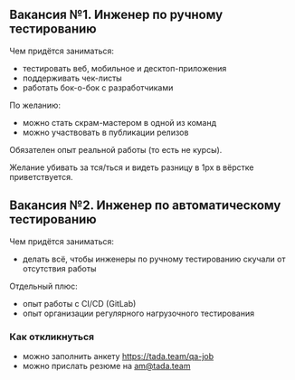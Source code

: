 ## Вакансия №1. Инженер по ручному тестированию

Чем придётся заниматься:
 - тестировать веб, мобильное и десктоп-приложения
 - поддерживать чек-листы
 - работать бок-о-бок с разработчиками

По желанию:
 - можно стать скрам-мастером в одной из команд
 - можно участвовать в публикации релизов

Обязателен опыт реальной работы (то есть не курсы). 

Желание убивать за тся/ться и видеть разницу в 1px в вёрстке приветствуется.

## Вакансия №2. Инженер по автоматическому тестированию

Чем придётся заниматься:
 - делать всё, чтобы инженеры по ручному тестированию скучали от отсутствия работы

Отдельный плюс:
 - опыт работы с CI/CD (GitLab)
 - опыт организации регулярного нагрузочного тестирования

### Как откликнуться
 - можно заполнить анкету https://tada.team/qa-job
 - можно прислать резюме на am@tada.team
